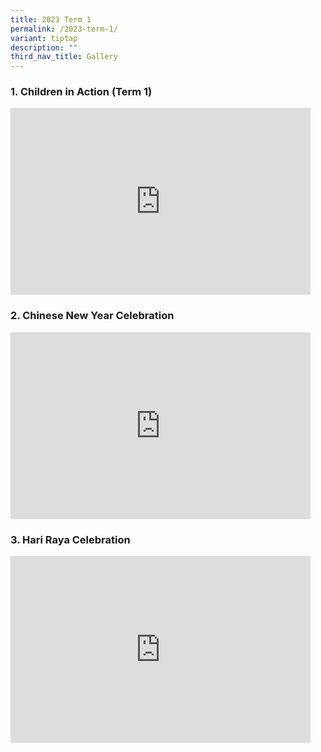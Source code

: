 ```yaml
---
title: 2023 Term 1
permalink: /2023-term-1/
variant: tiptap
description: ""
third_nav_title: Gallery
---
```

<h3>1. Children in Action (Term 1)</h3>
<div class="iframe-wrapper">
<iframe height="299" width="480" allowfullscreen="true" frameborder="0" src="https://docs.google.com/presentation/d/e/2PACX-1vSG1Fs7JyRNBTPcFM0D4nsiT3dWLIqHYybkecupM96vdcNlyywdA2k-tVBBQkz0rASDLGtACaWw7iho/embed?start=false&amp;loop=false&amp;delayms=3000"></iframe>
</div>
<h3>2. Chinese New Year Celebration</h3>
<div class="iframe-wrapper">
<iframe height="299" width="480" allowfullscreen="true" frameborder="0" src="https://docs.google.com/presentation/d/e/2PACX-1vQlzws-kaCeEKtf8jmyWNKB6aUEK9RPo78CigH6an1GljxoAgaxQrTzhT4KI5KP2PpHgN7veT1gpawD/embed?start=false&amp;loop=false&amp;delayms=3000"></iframe>
</div>
<h3>3. Hari Raya Celebration</h3>
<div class="iframe-wrapper">
<iframe height="299" width="480" allowfullscreen="true" frameborder="0" src="https://docs.google.com/presentation/d/e/2PACX-1vSOHZOi-UGqyxZATisOyXCQLP8GAHJQQogWXU7Igfcwb9KQLBMGNgjdtAxHb8XrYF97pOTtCHKhOL7l/embed?start=false&amp;loop=true&amp;delayms=3000"></iframe>
</div>
<p></p>